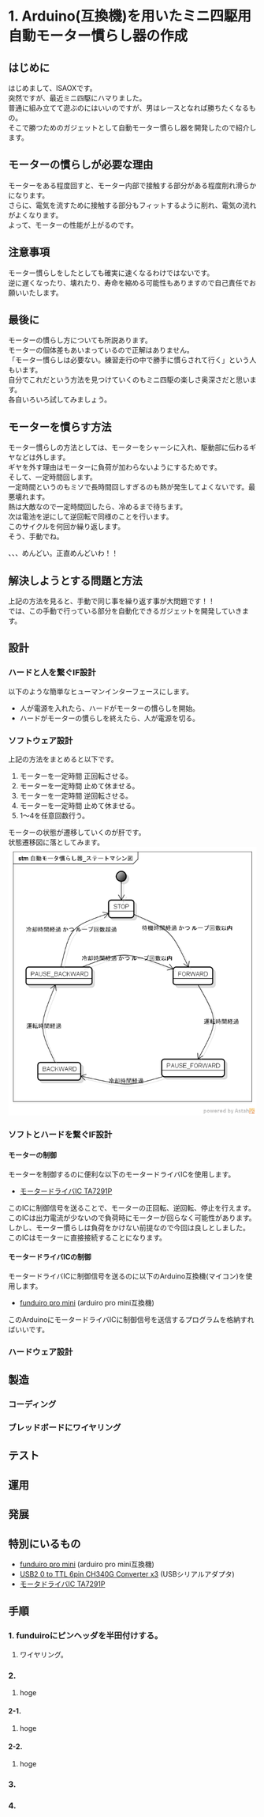 # 1. Arduino(互換機)を用いたミニ四駆用自動モーター慣らし器の作成

## はじめに
はじめまして、ISAOXです。  
突然ですが、最近ミニ四駆にハマりました。  
普通に組み立てて遊ぶのにはいいのですが、男はレースとなれば勝ちたくなるもの。  
そこで勝つためのガジェットとして自動モーター慣らし器を開発したので紹介します。  


## モーターの慣らしが必要な理由
モーターをある程度回すと、モーター内部で接触する部分がある程度削れ滑らかになります。  
さらに、電気を流すために接触する部分もフィットするように削れ、電気の流れがよくなります。  
よって、モーターの性能が上がるのです。  


## 注意事項
モーター慣らしをしたとしても確実に速くなるわけではないです。  
逆に遅くなったり、壊れたり、寿命を縮める可能性もありますので自己責任でお願いいたします。

## 最後に
モーターの慣らし方についても所説あります。  
モーターの個体差もあいまっているので正解はありません。  
「モーター慣らしは必要ない。練習走行の中で勝手に慣らされて行く」という人もいます。  
自分でこれだという方法を見つけていくのもミニ四駆の楽しさ奥深さだと思います。  
各自いろいろ試してみましょう。  


## モーターを慣らす方法
モーター慣らしの方法としては、モーターをシャーシに入れ、駆動部に伝わるギヤなどは外します。  
ギヤを外す理由はモーターに負荷が加わらないようにするためです。  
そして、一定時間回します。  
一定時間というのもミソで長時間回しすぎるのも熱が発生してよくないです。最悪壊れます。  
熱は大敵なので一定時間回したら、冷めるまで待ちます。  
次は電池を逆にして逆回転で同様のことを行います。  
このサイクルを何回か繰り返します。  
そう、手動でね。  

、、、めんどい。正直めんどいわ！！

## 解決しようとする問題と方法
上記の方法を見ると、手動で同じ事を繰り返す事が大問題です！！  
では、この手動で行っている部分を自動化できるガジェットを開発していきます。  

## 設計  

### ハードと人を繋ぐIF設計
以下のような簡単なヒューマンインターフェースにします。
* 人が電源を入れたら、ハードがモーターの慣らしを開始。
* ハードがモーターの慣らしを終えたら、人が電源を切る。

### ソフトウェア設計
上記の方法をまとめると以下です。
 1. モーターを一定時間 正回転させる。  
 2. モーターを一定時間 止めて休ませる。  
 3. モーターを一定時間 逆回転させる。  
 4. モーターを一定時間 止めて休ませる。  
 5. 1～4を任意回数行う。  

モーターの状態が遷移していくのが肝です。  
状態遷移図に落としてみます。  
![Picture](https://github.com/IsaoNakamura/StudyRPi/blob/master/Doc/StudyMenu/BreakInMotorUsingArduino/AutoBreakInMotor_UML-StateMachine.png?raw=true) 

### ソフトとハードを繋ぐIF設計
#### モーターの制御
モーターを制御するのに便利な以下のモータードライバICを使用します。  
* [モータードライバIC TA7291P]()

このICに制御信号を送ることで、モーターの正回転、逆回転、停止を行えます。  
このICは出力電流が少ないので負荷時にモーターが回らなく可能性があります。  
しかし、モーター慣らしは負荷をかけない前提なので今回は良しとしました。  
このICはモーターに直接接続することになります。  

#### モータードライバICの制御
モータードライバICに制御信号を送るのに以下のArduino互換機(マイコン)を使用します。  
* [funduiro pro mini](http://ja.aliexpress.com/item/Free-Shipping-3pcs-lot-USB2-0-To-TTL-6Pin-CH340G-Converter-for-Arduino-PRO-Instead-of/1922500840.html?isOrigTitle=true) (arduiro pro mini互換機)

このArduinoにモータードライバICに制御信号を送信するプログラムを格納すればいいです。  


### ハードウェア設計





## 製造
### コーディング
### ブレッドボードにワイヤリング

## テスト

## 運用

## 発展



## 特別にいるもの
* [funduiro pro mini](http://ja.aliexpress.com/item/Free-Shipping-3pcs-lot-USB2-0-To-TTL-6Pin-CH340G-Converter-for-Arduino-PRO-Instead-of/1922500840.html?isOrigTitle=true) (arduiro pro mini互換機)
* [USB2 0 to TTL 6pin CH340G Converter x3](http://ja.aliexpress.com/item/Free-Shipping-new-version-5pcs-lot-Pro-Mini-328-Mini-ATMEGA328-5V-16MHz-for-Arduino/1656644616.html?adminSeq=220352482&shopNumber=1022067) (USBシリアルアダプタ) 
* [モータドライバIC TA7291P]()




## 手順
### 1. funduiroにピンヘッダを半田付けする。
1. ワイヤリング。

### 2. 
1. hoge
#### 2-1. 
1. hoge

#### 2-2. 
1. hoge  

### 3. 

### 4. 